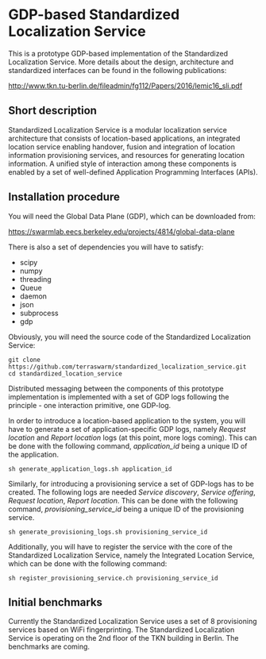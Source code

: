 # GDP-based Standardized Localization Service

This is a prototype GDP-based implementation of the Standardized Localization Service. More details about the design, architecture and standardized interfaces can be found in the following publications:

http://www.tkn.tu-berlin.de/fileadmin/fg112/Papers/2016/lemic16_sli.pdf

## Short description

Standardized Localization Service is a modular localization service architecture that consists of location-based applications, an integrated location service enabling handover, fusion and integration of location information provisioning services, and resources for generating location information. A unified
style of interaction among these components is enabled by a set of well-defined Application Programming Interfaces (APIs).

## Installation procedure

You will need the Global Data Plane (GDP), which can be downloaded from:

https://swarmlab.eecs.berkeley.edu/projects/4814/global-data-plane

There is also a set of dependencies you will have to satisfy:

- scipy
- numpy 
- threading 
- Queue 
- daemon 
- json 
- subprocess 
- gdp

Obviously, you will need the source code of the Standardized Localization Service:

```
git clone https://github.com/terraswarm/standardized_localization_service.git
cd standardized_location_service
```

Distributed messaging between the components of this prototype implementation is implemented with a set of GDP logs following the principle - one interaction primitive, one GDP-log. 

In order to introduce a location-based application to the system, you will have to generate a set of application-specific GDP logs, namely *Request location* and *Report location* logs (at this point, more logs coming). This can be done with the following command, *application_id* being a unique ID of the application. 

```
sh generate_application_logs.sh application_id
```

Similarly, for introducing a provisioning service a set of GDP-logs has to be created. The following logs are needed *Service discovery*, *Service offering*, *Request location*, *Report location*. This can be done with the following command, *provisioning_service_id* being a unique ID of the provisioning service. 

```
sh generate_provisioning_logs.sh provisioning_service_id
```

Additionally, you will have to register the service with the core of the Standardized Localization Service, namely the Integrated Location Service, which can be done with the following command:

```
sh register_provisioning_service.ch provisioning_service_id
```

## Initial benchmarks

Currently the Standardized Localization Service uses a set of 8 provisioning services based on WiFi fingerprinting. The Standardized Localization Service is operating on the 2nd floor of the TKN building in Berlin. The benchmarks are coming. 
